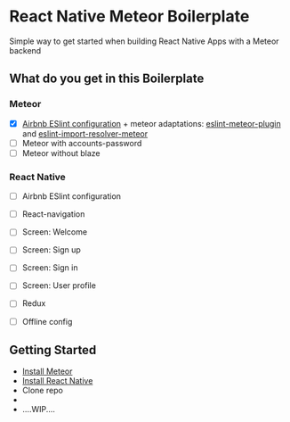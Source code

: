 # React Native Meteor Boilerplate
Simple way to get started when building React Native Apps with a Meteor backend

## What do you get in this Boilerplate

### Meteor
- [x] [Airbnb ESlint configuration](https://www.npmjs.com/package/eslint-config-airbnb) + meteor adaptations: [eslint-meteor-plugin](https://github.com/dferber90/eslint-plugin-meteor)  and [eslint-import-resolver-meteor](https://github.com/clayne11/eslint-import-resolver-meteor)
- [ ] Meteor with accounts-password
- [ ] Meteor without blaze

### React Native
- [ ] Airbnb ESlint configuration
- [ ] React-navigation
- [ ] Screen: Welcome
- [ ] Screen: Sign up
- [ ] Screen: Sign in
- [ ] Screen: User profile
- [ ] Redux
- [ ] Offline config


## Getting Started

- [Install Meteor](https://www.meteor.com/install)
- [Install React Native](https://facebook.github.io/react-native/docs/getting-started.html#content)
- Clone repo
-
- ....WIP....
